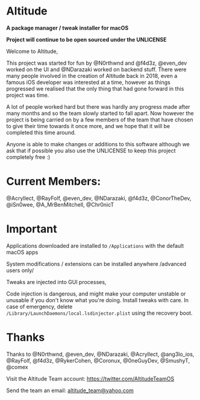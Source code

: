 # Altitude

**A package manager / tweak installer for macOS**

**Project will continue to be open sourced under the UNLICENSE**

Welcome to Altitude,

This project was started for fun by @N0rthwnd and @f4d3z, @even_dev worked on the UI and @NDarazaki worked on backend stuff.
There were many people involved in the creation of Altitude back in 2018, even a famous iOS developer was interested at a time, however as things progressed we realised that the only thing that had gone forward in this project was time. 

A lot of people worked hard but there was hardly any progress made after many months and so the team slowly started to fall apart. Now however the project is being carried on by a few members of the team that have chosen to give their time towards it once more, and we hope that it will be completed this time around.

Anyone is able to make changes or additions to this software although we ask that if possible you also use the UNLICENSE to keep this project completely free :)

# Current Members: 

@Acryllect, @RayFolf, @even_dev, @NDarazaki, @f4d3z, @ConorTheDev, @iSn0wee, @A_MrBenMitchell, @Chr0nicT

# Important

Applications downloaded are installed to ``/Applications`` with the default macOS apps

System modifications / extensions can be installed anywhere /advanced users only/

Tweaks are injected into GUI processes,

Code injection is dangerous, and might make your computer unstable or unusable if you don't know what you're doing. Install tweaks with care. In case of emergency, delete ``/Library/LaunchDaemons/local.lsdinjector.plist`` using the recovery boot.

# Thanks

Thanks to @N0rthwnd, @even_dev, @NDarazaki, @Acryllect, @ang3lo_ios, @RayFolf, @f4d3z, @RykerCohen, @Coronux, @0neGuyDev, @SmushyT, @comex

Visit the Altitude Team account: https://twitter.com/AltitudeTeamOS

Send the team an email: altitude_team@yahoo.com 
